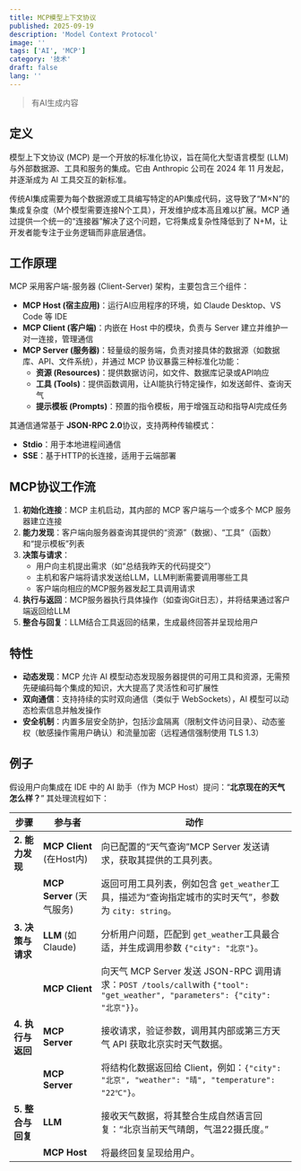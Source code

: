 ```yaml
---
title: MCP模型上下文协议
published: 2025-09-19
description: 'Model Context Protocol'
image: ''
tags: ['AI', 'MCP']
category: '技术'
draft: false 
lang: ''
---
```


> 有AI生成内容

## 定义

模型上下文协议 (MCP) 是一个开放的标准化协议，旨在简化大型语言模型 (LLM) 与外部数据源、工具和服务的集成。它由 Anthropic 公司在 2024 年 11 月发起，并逐渐成为 AI 工具交互的新标准。  

传统AI集成需要为每个数据源或工具编写特定的API集成代码，这导致了“M×N”的集成复杂度（M个模型需要连接N个工具），开发维护成本高且难以扩展。MCP 通过提供一个统一的“连接器”解决了这个问题，它将集成复杂性降低到了 N+M，让开发者能专注于业务逻辑而非底层通信。  

## 工作原理

MCP 采用客户端-服务器 (Client-Server) 架构，主要包含三个组件：

- ​**MCP Host (宿主应用)​**​：运行AI应用程序的环境，如 Claude Desktop、VS Code 等 IDE
- ​**MCP Client (客户端)​**​：内嵌在 Host 中的模块，负责与 Server 建立并维护一对一连接，管理通信
- ​**MCP Server (服务器)​**​：轻量级的服务端，负责对接具体的数据源（如数据库、API、文件系统），并通过 MCP 协议暴露三种标准化功能：
    - ​**资源 (Resources)​**​：提供数据访问，如文件、数据库记录或API响应
    - ​**工具 (Tools)​**​：提供函数调用，让AI能执行特定操作，如发送邮件、查询天气
    - ​**提示模板 (Prompts)​**​：预置的指令模板，用于增强互动和指导AI完成任务

其通信通常基于 ​**JSON-RPC 2.0**​ 协议，支持两种传输模式：
- ​**Stdio**​：用于本地进程间通信
- ​**SSE**​：基于HTTP的长连接，适用于云端部署

## MCP协议工作流

1. **初始化连接**​：MCP 主机启动，其内部的 MCP 客户端与一个或多个 MCP 服务器建立连接
2. ​**能力发现**​：客户端向服务器查询其提供的“资源”（数据）、“工具”（函数）和“提示模板”列表
3. ​**决策与请求**​：
    - 用户向主机提出需求（如“总结我昨天的代码提交”）
    - 主机和客户端将请求发送给LLM，LLM判断需要调用哪些工具
    - 客户端向相应的MCP服务器发起工具调用请求
4. ​**执行与返回**​：MCP服务器执行具体操作（如查询Git日志），并将结果通过客户端返回给LLM
5. ​**整合与回复**​：LLM结合工具返回的结果，生成最终回答并呈现给用户

## 特性

- **动态发现**​：MCP 允许 AI 模型动态发现服务器提供的可用工具和资源，无需预先硬编码每个集成的知识，大大提高了灵活性和可扩展性
- ​**双向通信**​：支持持续的实时双向通信（类似于 WebSockets），AI 模型可以动态检索信息并触发操作
- ​**安全机制**​：内置多层安全防护，包括沙盒隔离（限制文件访问目录）、动态鉴权（敏感操作需用户确认）和流量加密（远程通信强制使用 TLS 1.3）

## 例子

假设用户向集成在 IDE 中的 AI 助手（作为 MCP Host）提问：“**北京现在的天气怎么样？​**” 其处理流程如下：

| 步骤             | 参与者                       | 动作                                                                                                              |
| -------------- | ------------------------- | --------------------------------------------------------------------------------------------------------------- |
| ​**2. 能力发现**​  | ​**MCP Client**​ (在Host内) | 向已配置的“天气查询”MCP Server 发送请求，获取其提供的工具列表。                                                                          |
|                | ​**MCP Server**​ (天气服务)   | 返回可用工具列表，例如包含 `get_weather`工具，描述为“查询指定城市的实时天气”，参数为 `city: string`。                                              |
| ​**3. 决策与请求**​ | ​**LLM**​ (如Claude)       | 分析用户问题，匹配到 `get_weather`工具最合适，并生成调用参数 `{"city": "北京"}`。                                                         |
| ​​             | ​**MCP Client**​          | 向天气 MCP Server 发送 JSON-RPC 调用请求：`POST /tools/call`with `{"tool": "get_weather", "parameters": {"city": "北京"}}`。 |
| ​**4. 执行与返回**​ | ​**MCP Server**​          | 接收请求，验证参数，调用其内部或第三方天气 API 获取北京实时天气数据。                                                                           |
|                | ​**MCP Server**​          | 将结构化数据返回给 Client，例如：`{"city": "北京", "weather": "晴", "temperature": "22℃"}`。                                     |
| ​**5. 整合与回复**​ | ​**LLM**​                 | 接收天气数据，将其整合生成自然语言回复：“北京当前天气晴朗，气温22摄氏度。”                                                                         |
|                | ​**MCP Host**​            | 将最终回复呈现给用户。                                                                                                     |
